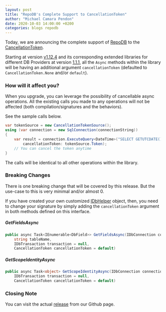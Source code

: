 ```yaml
---
layout: post
title: "RepoDB's Complete Support to CancellationToken"
author: "Michael Camara Pendon"
date: 2020-10-03 14:00:00 +0200
categories: blogs repodb
---
```


Today, we are announcing the complete support of [RepoDB](/) to the [CancellationToken](https://docs.microsoft.com/en-us/dotnet/api/system.threading.cancellationtoken?view=netcore-3.1).

Starting at version [v1.12.4](https://www.nuget.org/packages/RepoDb/1.12.4) and its corresponding extended libraries for different DB Providers at version [1.1.1](https://www.nuget.org/packages/RepoDb.SqlServer/1.1.1), all the `Async` methods within the library will be having an additional argument `cancellationToken` (defaulted to `CancellationToken.None` and/or `default`).

### How will it affect you?

When you upgrade, you can leverage the possibility of cancellable async operations. All the existing calls you made to any operations will not be affected (both compilation/signatures and the behaviors).

See the sample calls below.

```csharp
var tokenSource = new CancellationTokenSource();
using (var connection = new SqlConnection(connectionString))
{
    var result = connection.ExecuteQuery<DateTime>("SELECT GETUTCDATE();",
        cancellationToken: tokenSource.Token);
    // You can cancel the token anytime
}
```

The calls will be identical to all other operations within the library.

### Breaking Changes

There is one breaking change that will be covered by this release. But the use-case to this is very minimal and/or almost 0.

If you have created your own customized [IDbHelper](/interface/idbhelper) object, then, you need to change your signature by simply adding the `cancellationToken` argument in both methods defined on this interface.

##### GetFieldsAsync

```csharp
public async Task<IEnumerable<DbField>> GetFieldsAsync(IDbConnection connection,
    string tableName,
    IDbTransaction transaction = null,
    CancellationToken cancellationToken = default)
```

##### GetScopeIdentityAsync

```csharp
public async Task<object> GetScopeIdentityAsync(IDbConnection connection,
    IDbTransaction transaction = null,
    CancellationToken cancellationToken = default)
```

### Closing Note

You can visit the actual [release](https://github.com/mikependon/RepoDB/releases/tag/v1.12.4) from our Github page.